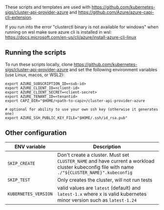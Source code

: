 These scripts and templates are used with https://github.com/kubernetes-sigs/cluster-api-provider-azure and https://github.com/Azure/azure-capi-cli-extension.  

If you run into the error "clusterctl binary is not available for windows" when running on wsl make sure azure cli is installed in wsl: https://docs.microsoft.com/en-us/cli/azure/install-azure-cli-linux

## Running the scripts
To run these scripts locally, clone https://github.com/kubernetes-sigs/cluster-api-provider-azure and set the following environment variables (use Linux, macos, or WSL2):

```
export AZURE_SUBSCRIPTION_ID=<sub-id>
export AZURE_CLIENT_ID=<client-id>
export AZURE_CLIENT_SECRET=<client-secret>
export AZURE_TENANT_ID=<tenantid>
export CAPZ_DIR="$HOME/<path-to-capz>/cluster-api-provider-azure

# optional for ability to use your own ssh key (otherwise it generates one)
export AZURE_SSH_PUBLIC_KEY_FILE="$HOME/.ssh/id_rsa.pub"
```

## Other configuration

| ENV variable  | Description  |
| ------------- | ------------ |
| `SKIP_CREATE` | Don't create a cluster.  Must set `CLUSTER_NAME` and have current a workload cluster kubeconfig file with name `./"${CLUSTER_NAME}".kubeconfig` |
| `SKIP_TEST`  | Only creates the cluster, will not run tests |
| `KUBERNETES_VERSION`  | valid values are `latest` (default) and  `latest-1.x` where x is valid kubernetes minor version such as `latest-1.24` |

